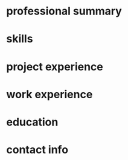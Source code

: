 # professional summary

# skills

# project experience

# work experience

# education

# contact info
